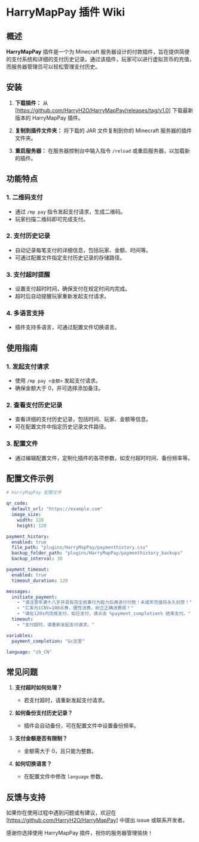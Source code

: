 # HarryMapPay 插件 Wiki

## 概述

**HarryMapPay** 插件是一个为 Minecraft 服务器设计的付款插件，旨在提供简便的支付系统和详细的支付历史记录。通过该插件，玩家可以进行虚拟货币的充值，而服务器管理员可以轻松管理支付历史。

## 安装

1. **下载插件：** 从 [https://github.com/HarryH2O/HarryMapPay/releases/tag/v1.0] 下载最新版本的 HarryMapPay 插件。

2. **复制到插件文件夹：** 将下载的 JAR 文件复制到你的 Minecraft 服务器的插件文件夹。

3. **重启服务器：** 在服务器控制台中输入指令 `/reload` 或重启服务器，以加载新的插件。

## 功能特点

### 1. 二维码支付

- 通过 `/mp pay` 指令发起支付请求，生成二维码。
- 玩家扫描二维码即可完成支付。

### 2. 支付历史记录

- 自动记录每笔支付的详细信息，包括玩家、金额、时间等。
- 可通过配置文件指定支付历史记录的存储路径。

### 3. 支付超时提醒

- 设置支付超时时间，确保支付在规定时间内完成。
- 超时后自动提醒玩家重新发起支付请求。

### 4. 多语言支持

- 插件支持多语言，可通过配置文件切换语言。

## 使用指南

### 1. 发起支付请求

- 使用 `/mp pay <金额>` 发起支付请求。
- 确保金额大于 0，并可选择添加备注。

### 2. 查看支付历史记录

- 查看详细的支付历史记录，包括时间、玩家、金额等信息。
- 可在配置文件中指定历史记录文件路径。

### 3. 配置文件

- 通过编辑配置文件，定制化插件的各项参数，如支付超时时间、备份频率等。

## 配置文件示例

```yaml
# HarryMapPay 配置文件

qr_code:
  default_url: "https://example.com"
  image_size:
    width: 128
    height: 128

payment_history:
  enabled: true
  file_path: "plugins/HarryMapPay/paymenthistory.csv"
  backup_folder_path: "plugins/HarryMapPay/paymenthistory_backups"
  backup_interval: 30

payment_timeout:
  enabled: true
  timeout_duration: 120

messages:
  initiate_payment:
    - "请注意年满十八岁并具有完全民事行为能力后再进行付款！未成年充值将永久封禁！"
    - "汇率为1CNY=100点券，理性消费，树立正确消费观！"
    - "请在120s内完成支付，如已支付，请点击 %payment_completion% 结束支付。"
  timeout:
    - "支付超时，请重新发起支付请求。"

variables:
  payment_completion: "&c这里"

language: "zh_CN"
```

## 常见问题

1. **支付超时如何处理？**
   - 若支付超时，请重新发起支付请求。

2. **如何备份支付历史记录？**
   - 插件会自动备份，可在配置文件中设置备份频率。

3. **支付金额是否有限制？**
   - 金额需大于 0，且只能为整数。

4. **如何切换语言？**
   - 在配置文件中修改 `language` 参数。

## 反馈与支持

如果你在使用过程中遇到问题或有建议，欢迎在 [https://github.com/HarryH2O/HarryMapPay] 中提出 issue 或联系开发者。

感谢你选择使用 HarryMapPay 插件，祝你的服务器管理愉快！
